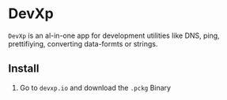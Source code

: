 # DevXp

`DevXp` is an al-in-one app for development utilities like DNS, ping, prettifiying, converting data-formts or strings.

## Install

1. Go to `devxp.io` and download the `.pckg` Binary